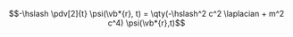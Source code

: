 

$$-\hslash \pdv[2]{t} \psi(\vb*{r}, t) = \qty(-\hslash^2 c^2 \laplacian + m^2 c^4) \psi(\vb*{r},t)$$

